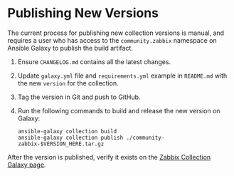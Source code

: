 # Publishing New Versions

The current process for publishing new collection versions is manual, and requires a user who has access to the `community.zabbix` namespace on Ansible Galaxy to publish the build artifact.

  1. Ensure `CHANGELOG.md` contains all the latest changes.
  2. Update `galaxy.yml` file and `requirements.yml` example in `README.md` with the new `version` for the collection.
  3. Tag the version in Git and push to GitHub.
  4. Run the following commands to build and release the new version on Galaxy:

     ```
     ansible-galaxy collection build
     ansible-galaxy collection publish ./community-zabbix-$VERSION_HERE.tar.gz
     ```

After the version is published, verify it exists on the [Zabbix Collection Galaxy page](https://galaxy.ansible.com/community/zabbix).
